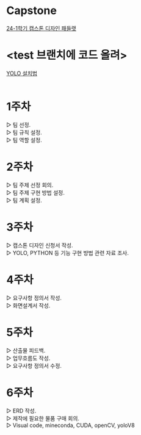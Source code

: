 # Capstone
<a href="https://padlet.com/ihlee90/3_-2-24-1-oxt3cfnxps26m4fz">24-1학기 캡스톤 디자인 패들랫</a><br>

# <test 브랜치에 코드 올려><br>
<a href="https://github.com/Wjfjs/Capstone/blob/main/%EC%BA%A1%EC%8A%A4%ED%86%A4%20%EB%94%94%EC%9E%90%EC%9D%B8/%EC%9E%90%EB%A3%8C%EC%A1%B0%EC%82%AC.md">YOLO 설치법</a><br><br>

# 1주차
▷ 팀 선정.<br>
▷ 팀 규칙 설정.<br>
▷ 팀 역할 설정.<br>

# 2주차
▷ 팀 주제 선정 회의.<br>
▷ 팀 주제 구현 방법 설정.<br>
▷ 팀 계획 설정.<br>

# 3주차
▷ 캡스톤 디자인 신청서 작성.<br>
▷ YOLO, PYTHON 등 기능 구현 방법 관련 자료 조사.<br>

# 4주차
▷ 요구사항 정의서 작성.<br>
▷ 화면설계서 작성.<br>

# 5주차
▷ 산출물 피드백.<br>
▷ 업무흐름도 작성.<br>
▷ 요구사항 정의서 수정.<br>

# 6주차
▷ ERD 작성.<br>
▷ 제작에 필요한 물품 구매 회의.<br>
▷ Visual code, mineconda, CUDA, openCV, yoloV8
